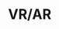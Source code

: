 # VR/AR

<!--
Jsem zkušený zástupce virtuální a rozšířené reality, ambasador Asociace virtuální reality a přednášel jsem na oborových konferencích jako CzechVRFest, DevConf nebo LinuxDays.

-->
